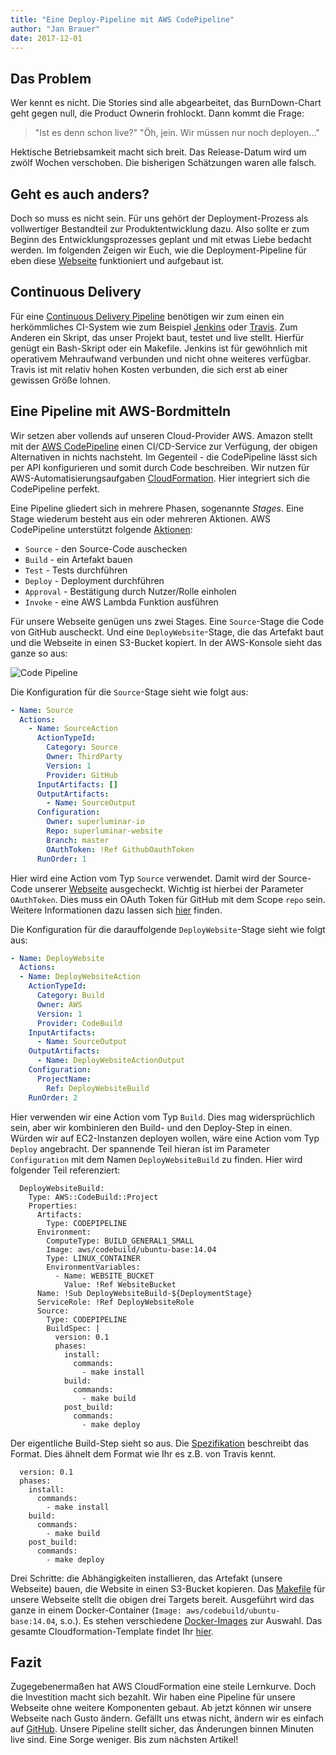 ```yaml
---
title: "Eine Deploy-Pipeline mit AWS CodePipeline"
author: "Jan Brauer"
date: 2017-12-01
---
```

## Das Problem
Wer kennt es nicht. Die Stories sind alle abgearbeitet, das BurnDown-Chart geht gegen null, die Product Ownerin frohlockt.
Dann kommt die Frage:

> "Ist es denn schon live?"
> "Öh, jein. Wir müssen nur noch deployen..."

Hektische Betriebsamkeit macht sich breit. Das Release-Datum wird um zwölf Wochen verschoben. Die bisherigen Schätzungen waren alle falsch.

## Geht es auch anders? 
Doch so muss es nicht sein. Für uns gehört der Deployment-Prozess als vollwertiger Bestandteil zur Produktentwicklung dazu. Also sollte er zum Beginn des Entwicklungsprozesses geplant und mit etwas Liebe bedacht werden.
Im folgenden Zeigen wir Euch, wie die Deployment-Pipeline für eben diese [Webseite](superluminar.io) funktioniert und aufgebaut ist.

## Continuous Delivery
Für eine [Continuous Delivery Pipeline](https://continuousdelivery.com/principles/) benötigen wir zum einen ein herkömmliches CI-System wie zum Beispiel [Jenkins](https://jenkins.io/) oder [Travis](https://travis-ci.com/). Zum Anderen ein Skript, das unser Projekt baut, testet und live stellt. Hierfür genügt ein Bash-Skript oder ein Makefile.
Jenkins ist für gewöhnlich mit operativem Mehraufwand verbunden und nicht ohne weiteres verfügbar. Travis ist mit relativ hohen Kosten verbunden, die sich erst ab einer gewissen Größe lohnen.

## Eine Pipeline mit AWS-Bordmitteln 
Wir setzen aber vollends auf unseren Cloud-Provider AWS. Amazon stellt mit der [AWS CodePipeline](https://aws.amazon.com/codepipeline/) einen CI/CD-Service zur Verfügung, der obigen Alternativen in nichts nachsteht. Im Gegenteil - die CodePipeline lässt sich per API konfigurieren und somit durch Code beschreiben. Wir nutzen für AWS-Automatisierungsaufgaben [CloudFormation](https://aws.amazon.com/cloudformation). Hier integriert sich die CodePipeline perfekt.

Eine Pipeline gliedert sich in mehrere Phasen, sogenannte *Stages*. Eine Stage wiederum besteht aus ein oder mehreren Aktionen. AWS CodePipeline unterstützt folgende [Aktionen](http://docs.aws.amazon.com/codepipeline/latest/userguide/integrations-action-type.html):

* `Source` - den Source-Code auschecken
* `Build` - ein Artefakt bauen
* `Test` - Tests durchführen
* `Deploy` - Deployment durchführen
* `Approval` - Bestätigung durch Nutzer/Rolle einholen
* `Invoke` - eine AWS Lambda Funktion ausführen

Für unsere Webseite genügen uns zwei Stages. Eine `Source`-Stage die Code von GitHub auscheckt. Und eine `DeployWebsite`-Stage, die das Artefakt baut und die Webseite in einen S3-Bucket kopiert. In der AWS-Konsole sieht das ganze so aus:

![Code Pipeline](/img/code-pipeline.png)

Die Konfiguration für die `Source`-Stage sieht wie folgt aus:
```yaml
- Name: Source
  Actions:
    - Name: SourceAction
      ActionTypeId:
        Category: Source
        Owner: ThirdParty
        Version: 1
        Provider: GitHub
      InputArtifacts: []
      OutputArtifacts:
        - Name: SourceOutput
      Configuration:
        Owner: superluminar-io 
        Repo: superluminar-website 
        Branch: master 
        OAuthToken: !Ref GithubOauthToken
      RunOrder: 1
```

Hier wird eine Action vom Typ `Source` verwendet. Damit wird der Source-Code unserer [Webseite](https://github.com/superluminar-io/superluminar-website) ausgecheckt. Wichtig ist hierbei der Parameter `OAuthToken`. Dies muss ein OAuth Token für GitHub mit dem Scope `repo` sein. Weitere Informationen dazu lassen sich [hier](http://docs.aws.amazon.com/codepipeline/latest/userguide/integrations-action-type.html#integrations-source) finden.

Die Konfiguration für die darauffolgende `DeployWebsite`-Stage sieht wie folgt aus:
```yaml
- Name: DeployWebsite
  Actions:
  - Name: DeployWebsiteAction
    ActionTypeId:
      Category: Build
      Owner: AWS
      Version: 1
      Provider: CodeBuild
    InputArtifacts:
      - Name: SourceOutput
    OutputArtifacts:
      - Name: DeployWebsiteActionOutput
    Configuration:
      ProjectName:
        Ref: DeployWebsiteBuild
    RunOrder: 2
```

Hier verwenden wir eine Action vom Typ `Build`. Dies mag widersprüchlich sein, aber wir kombinieren den Build- und den Deploy-Step in einen. Würden wir auf EC2-Instanzen deployen wollen, wäre eine Action vom Typ `Deploy` angebracht.  Der spannende Teil hieran ist im Parameter `Configuration` mit dem Namen `DeployWebsiteBuild` zu finden. Hier wird folgender Teil referenziert:

```
  DeployWebsiteBuild:
    Type: AWS::CodeBuild::Project
    Properties:
      Artifacts:
        Type: CODEPIPELINE
      Environment:
        ComputeType: BUILD_GENERAL1_SMALL
        Image: aws/codebuild/ubuntu-base:14.04
        Type: LINUX_CONTAINER
        EnvironmentVariables:
          - Name: WEBSITE_BUCKET
            Value: !Ref WebsiteBucket
      Name: !Sub DeployWebsiteBuild-${DeploymentStage}
      ServiceRole: !Ref DeployWebsiteRole
      Source:
        Type: CODEPIPELINE
        BuildSpec: |
          version: 0.1
          phases:
            install:
              commands:
                - make install
            build:
              commands:
                - make build 
            post_build:
              commands:
                - make deploy 
```

Der eigentliche Build-Step sieht so aus. Die [Spezifikation](http://docs.aws.amazon.com/codebuild/latest/userguide/build-spec-ref.html) beschreibt das Format. Dies ähnelt dem Format wie Ihr es z.B. von Travis kennt.

```
  version: 0.1
  phases:
    install:
      commands:
        - make install
    build:
      commands:
        - make build 
    post_build:
      commands:
        - make deploy 
```

Drei Schritte: die Abhängigkeiten installieren, das Artefakt (unsere Webseite) bauen, die Website in einen S3-Bucket kopieren.  Das [Makefile](Makefile) für unsere Webseite stellt die obigen drei Targets bereit. Ausgeführt wird das ganze in einem Docker-Container (`Image: aws/codebuild/ubuntu-base:14.04`, s.o.). Es stehen verschiedene [Docker-Images](http://docs.aws.amazon.com/codebuild/latest/userguide/build-env-ref-available.html) zur Auswahl. Das gesamte Cloudformation-Template findet Ihr [hier](superluminar-website-prod.yaml).

## Fazit

Zugegebenermaßen hat AWS CloudFormation eine steile Lernkurve. Doch die Investition macht sich bezahlt. Wir haben eine Pipeline für unsere Webseite ohne weitere Komponenten gebaut. Ab jetzt können wir unsere Webseite nach Gusto ändern. Gefällt uns etwas nicht, ändern wir es einfach auf [GitHub](https://github.com/superluminar-io/superluminar-website). Unsere Pipeline stellt sicher, das Änderungen binnen Minuten live sind. Eine Sorge weniger. Bis zum nächsten Artikel!
